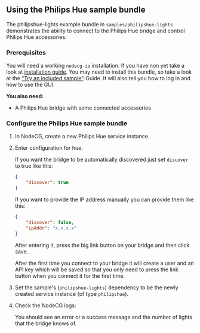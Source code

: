 ## Using the Philips Hue sample bundle

The philipshue-lights example bundle in `samples/philipshue-lights` demonstrates
the ability to connect to the Philips Hue bridge and control Philips Hue
accessories.

### Prerequisites

You will need a working `nodecg-io` installation. If you have non yet take a
look at [installation guide](../getting_started/install.md). You may need to
install this bundle, so take a look at the
[“Try an included sample”](../getting_started/try_example_bundle.md)-Guide. It
will also tell you how to log in and how to use the GUI.

**You also need:**

-   A Philips Hue bridge with some connected accessories

### Configure the Philips Hue sample bundle

1. In NodeCG, create a new Philips Hue service instance.

2. Enter configuration for hue.

    If you want the bridge to be automatically discovered just set `discover` to
    true like this:

    ```json
    {
        "discover": true
    }
    ```

    If you want to provide the IP address manually you can provide them like
    this:

    ```json
    {
        "discover": false,
        "ipAddr": "x.x.x.x"
    }
    ```

    After entering it, press the big link button on your bridge and then click
    save.

    After the first time you connect to your bridge it will create a user and an
    API key which will be saved so that you only need to press the link button
    when you connect it for the first time.

3. Set the sample's (`philipshue-lights`) dependency to be the newly created
   service instance (of type `philipshue`).

4. Check the NodeCG logs:

    You should see an error or a success message and the number of lights that
    the bridge knows of.
